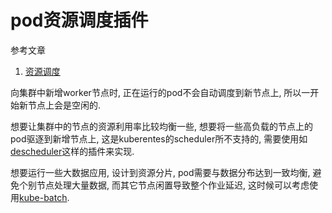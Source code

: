 # pod资源调度插件

参考文章

1. [资源调度](https://jimmysong.io/kubernetes-handbook/concepts/scheduling.html)

向集群中新增worker节点时, 正在运行的pod不会自动调度到新节点上, 所以一开始新节点上会是空闲的.

想要让集群中的节点的资源利用率比较均衡一些, 想要将一些高负载的节点上的pod驱逐到新增节点上, 这是kuberentes的scheduler所不支持的, 需要使用如[descheduler](https://github.com/kubernetes-incubator/descheduler)这样的插件来实现.

想要运行一些大数据应用, 设计到资源分片, pod需要与数据分布达到一致均衡, 避免个别节点处理大量数据, 而其它节点闲置导致整个作业延迟, 这时候可以考虑使用[kube-batch](https://github.com/kubernetes-incubator/kube-batch).
